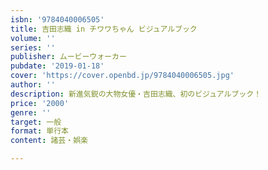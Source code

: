 ```yaml
---
isbn: '9784040006505'
title: 吉田志織 in チワワちゃん ビジュアルブック
volume: ''
series: ''
publisher: ムービーウォーカー
pubdate: '2019-01-18'
cover: 'https://cover.openbd.jp/9784040006505.jpg'
author: ''
description: 新進気鋭の大物女優・吉田志織、初のビジュアルブック！
price: '2000'
genre: ''
target: 一般
format: 単行本
content: 諸芸・娯楽

---
```

